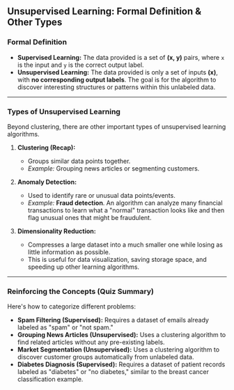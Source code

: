 ## **Unsupervised Learning: Formal Definition & Other Types**

### **Formal Definition**

- **Supervised Learning:** The data provided is a set of **(x, y)** pairs, where `x` is the input and `y` is the correct output label.
- **Unsupervised Learning:** The data provided is only a set of inputs **(x)**, with **no corresponding output labels**. The goal is for the algorithm to discover interesting structures or patterns within this unlabeled data.

---

### **Types of Unsupervised Learning**

Beyond clustering, there are other important types of unsupervised learning algorithms.

1. **Clustering (Recap):**

   - Groups similar data points together.
   - _Example:_ Grouping news articles or segmenting customers.

2. **Anomaly Detection:**

   - Used to identify rare or unusual data points/events.
   - _Example:_ **Fraud detection**. An algorithm can analyze many financial transactions to learn what a "normal" transaction looks like and then flag unusual ones that might be fraudulent.

3. **Dimensionality Reduction:**
   - Compresses a large dataset into a much smaller one while losing as little information as possible.
   - This is useful for data visualization, saving storage space, and speeding up other learning algorithms.

---

### **Reinforcing the Concepts (Quiz Summary)**

Here's how to categorize different problems:

- **Spam Filtering (Supervised):** Requires a dataset of emails already labeled as "spam" or "not spam."
- **Grouping News Articles (Unsupervised):** Uses a clustering algorithm to find related articles without any pre-existing labels.
- **Market Segmentation (Unsupervised):** Uses a clustering algorithm to discover customer groups automatically from unlabeled data.
- **Diabetes Diagnosis (Supervised):** Requires a dataset of patient records labeled as "diabetes" or "no diabetes," similar to the breast cancer classification example.
